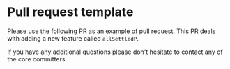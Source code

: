 # Pull request template

Please use the following [PR](https://github.com/char0n/ramda-adjunct/pull/905/files) as an example
of pull request. This PR deals with adding a new feature called `allSettledP`.

If you have any additional questions please don't hesitate to contact any of the core committers.
